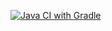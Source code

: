 [![Java CI with Gradle](https://github.com/TanziliaM/2.2.-Selenide/actions/workflows/gradle.yml/badge.svg)](https://github.com/TanziliaM/2.2.-Selenide/actions/workflows/gradle.yml)
